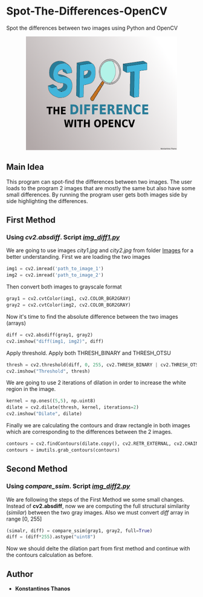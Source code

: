 # Spot-The-Differences-OpenCV
Spot the differences between two images using Python and OpenCV
<p align="center">
<img width="400" height="300" src="Images/spot_logo.png ">
</p>

## Main Idea
This program can spot-find the differences between two images. The user loads to the program 2 images that are mostly the same but also have some small differences. By running the program user gets both images side by side highlighting the differences.
 
## First Method
### Using *cv2.absdiff*. Script [*img_diff1.py*](https://github.com/kostasthanos/Spot-The-Differences-OpenCV/blob/main/img_diff1.py)
We are going to use images *city1.jpg* and *city2.jpg* from folder [Images](https://github.com/kostasthanos/Spot-The-Differences-OpenCV/tree/main/Images) for a better understanding.
First we are loading the two images
```python
img1 = cv2.imread('path_to_image_1')
img2 = cv2.imread('path_to_image_2')
```
Then convert both images to grayscale format
```python
gray1 = cv2.cvtColor(img1, cv2.COLOR_BGR2GRAY)
gray2 = cv2.cvtColor(img2, cv2.COLOR_BGR2GRAY)
```
Now it's time to find the absolute difference between the two images (arrays)
```python
diff = cv2.absdiff(gray1, gray2)
cv2.imshow("diff(img1, img2)", diff)
```
Apply threshold. Apply both THRESH_BINARY and THRESH_OTSU
```python
thresh = cv2.threshold(diff, 0, 255, cv2.THRESH_BINARY | cv2.THRESH_OTSU)[1]
cv2.imshow("Threshold", thresh)
```
We are going to use 2 iterations of dilation in order to increase the white region in the image.
```python
kernel = np.ones((5,5), np.uint8) 
dilate = cv2.dilate(thresh, kernel, iterations=2) 
cv2.imshow("Dilate", dilate)
```
Finally we are calculating the contours and draw rectangle in both images which are corresponding to the differences between the 2 images.
```python
contours = cv2.findContours(dilate.copy(), cv2.RETR_EXTERNAL, cv2.CHAIN_APPROX_SIMPLE)
contours = imutils.grab_contours(contours)
```

## Second Method
### Using *compare_ssim*. Script [*img_diff2.py*](https://github.com/kostasthanos/Spot-The-Differences-OpenCV/blob/main/img_diff2.py)
We are following the steps of the First Method we some small changes. Instead of **cv2.absdiff**, now we are computing the full structural similarity (*similar*) between the two gray images. Also we must convert *diff* array in range [0, 255]
```python
(simalr, diff) = compare_ssim(gray1, gray2, full=True)
diff = (diff*255).astype("uint8")
```
Now we should delte the dilation part from first method and continue with the contours calculation as before.


## Author
* **Konstantinos Thanos**
